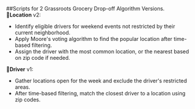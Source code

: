 ##Scripts for 2 Grassroots Grocery Drop-off Algorithm Versions.<br>
**📍Location** v2:<br>
- Identify eligible drivers for weekend events not restricted by their current neighborhood.
- Apply Moore's voting algorithm to find the popular location after time-based filtering.
- Assign the driver with the most common location, or the nearest based on zip code if needed.

**🚗Driver**  v1:<br>
- Gather locations open for the week and exclude the driver's restricted areas.
- After time-based filtering, match the closest driver to a location using zip codes.
